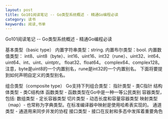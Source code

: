 ```yaml
---
layout: post
title: Go101阅读笔记 -- Go类型系统概述 - 精通Go编程必读
category: 读书
keywords: 阅读,书单
---
```


Go101阅读笔记 -- Go类型系统概述 - 精通Go编程必读


基本类型（basic type）
内置字符串类型：string.
内置布尔类型：bool.
内置数值类型：
int8、uint8（byte）、int16、uint16、int32（rune）、uint32、int64、uint64、int、uint、uintptr。
float32、float64。
complex64、complex128。
注意，byte是uint8的一个内置别名，rune是int32的一个内置别名。 下面将要提到如何声明自定义的类型别名。

组合类型（composite type）
Go支持下列组合类型：
指针类型 - 类C指针
结构体类型 - 类C结构体
函数类型 - 函数类型在Go中是一种一等公民类别
容器类型，包括:
数组类型 - 定长容器类型
切片类型 - 动态长度和容量容器类型
映射类型（map）- 也常称为字典类型。在标准编译器中映射是使用哈希表实现的。
通道类型 - 通道用来同步并发的协程
接口类型 - 接口在反射和多态中发挥着重要角色
